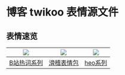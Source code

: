 # 博客 twikoo 表情源文件



## 表情速览

| ![](https://valinecdn.bili33.top/bilibiliHotKey/7.jpg) |  ![](https://valinecdn.bili33.top/bilibilitv/[tv_doge].png)  | ![](https://valinecdn.bili33.top/bilibili2233/[2233娘_第一].png) |
| :----------------------------------------------------: | :----------------------------------------------------------: | :----------------------------------------------------------: |
|          [B站热词系列](Scanning/bilibili.md)           | [滑稽表情包](https://github.com/asa-world/emotion/blob/main/Scanning/huaji) | [heo系列](https://github.com/asa-world/emotion/blob/main/Scanning/heo) |

